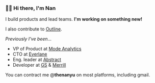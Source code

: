 ### 👋🏼 Hi there, I'm Nan 

I build products and lead teams. **I'm working on something new!** 

I also contribute to [Outline](https://github.com/outline).

_Previously I've been..._
- VP of Product at [Mode Analytics](https://mode.com/)
- CTO at [Everlane](https://www.everlane.com/)
- Eng. leader at [Abstract](https://www.abstract.com/)
- Developer at [GS](https://www.goldmansachs.com/) & [Merrill](https://www.ml.com/)

You can contract me @**thenanyu** on most platforms, including gmail.
